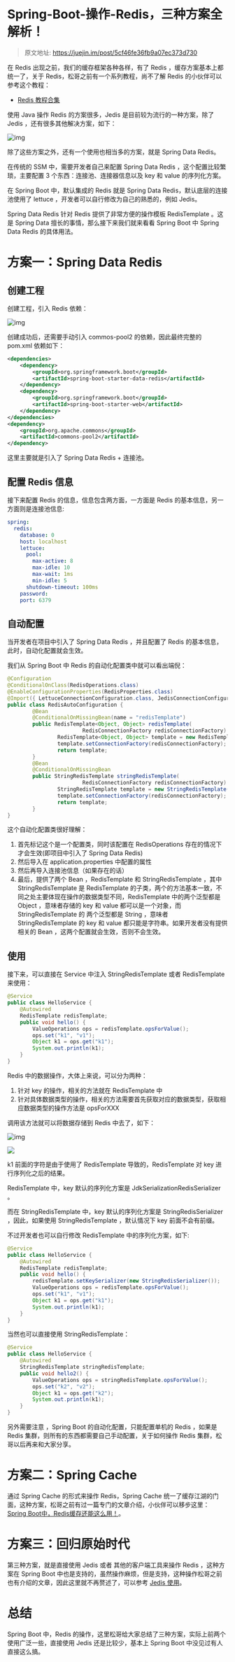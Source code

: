 # Spring-Boot-操作-Redis，三种方案全解析！

> 原文地址: https://juejin.im/post/5cf46fe36fb9a07ec373d730

在 Redis 出现之前，我们的缓存框架各种各样，有了 Redis ，缓存方案基本上都统一了，关于 Redis，松哥之前有一个系列教程，尚不了解 Redis 的小伙伴可以参考这个教程：

- [Redis 教程合集](https://link.juejin.im/?target=https%3A%2F%2Fmp.weixin.qq.com%2Fs%2F0Bukv4bFGMWosG8SWWoDDw)

使用 Java 操作 Redis 的方案很多，Jedis 是目前较为流行的一种方案，除了 Jedis ，还有很多其他解决方案，如下：



![img](https://user-gold-cdn.xitu.io/2019/6/3/16b1ad5055e2a45b?imageView2/0/w/1280/h/960/format/webp/ignore-error/1)



除了这些方案之外，还有一个使用也相当多的方案，就是 Spring Data Redis。

在传统的 SSM 中，需要开发者自己来配置 Spring Data Redis ，这个配置比较繁琐，主要配置 3 个东西：连接池、连接器信息以及 key 和 value 的序列化方案。

在 Spring Boot 中，默认集成的 Redis 就是 Spring Data Redis，默认底层的连接池使用了 lettuce ，开发者可以自行修改为自己的熟悉的，例如 Jedis。

Spring Data Redis 针对 Redis 提供了非常方便的操作模板 RedisTemplate 。这是 Spring Data 擅长的事情，那么接下来我们就来看看 Spring Boot 中 Spring Data Redis 的具体用法。

# 方案一：Spring Data Redis

## 创建工程

创建工程，引入 Redis 依赖：



![img](https://user-gold-cdn.xitu.io/2019/6/3/16b1ad50142350c8?imageView2/0/w/1280/h/960/format/webp/ignore-error/1)



创建成功后，还需要手动引入 commos-pool2 的依赖，因此最终完整的 pom.xml 依赖如下：

```xml
<dependencies>
    <dependency>
        <groupId>org.springframework.boot</groupId>
        <artifactId>spring-boot-starter-data-redis</artifactId>
    </dependency>
    <dependency>
        <groupId>org.springframework.boot</groupId>
        <artifactId>spring-boot-starter-web</artifactId>
    </dependency>
</dependencies>
<dependency>
    <groupId>org.apache.commons</groupId>
    <artifactId>commons-pool2</artifactId>
</dependency>
```

这里主要就是引入了 Spring Data Redis + 连接池。

## 配置 Redis 信息

接下来配置 Redis 的信息，信息包含两方面，一方面是 Redis 的基本信息，另一方面则是连接池信息:

```yaml
spring:
  redis:
    database: 0
    host: localhost
    lettuce:
      pool:
        max-active: 8
        max-idle: 10
        max-wait: 1ms
        min-idle: 5
      shutdown-timeout: 100ms
    password:
    port: 6379
```

## 自动配置

当开发者在项目中引入了 Spring Data Redis ，并且配置了 Redis 的基本信息，此时，自动化配置就会生效。

我们从 Spring Boot 中 Redis 的自动化配置类中就可以看出端倪：

```java
@Configuration
@ConditionalOnClass(RedisOperations.class)
@EnableConfigurationProperties(RedisProperties.class)
@Import({ LettuceConnectionConfiguration.class, JedisConnectionConfiguration.class })
public class RedisAutoConfiguration {
        @Bean
        @ConditionalOnMissingBean(name = "redisTemplate")
        public RedisTemplate<Object, Object> redisTemplate(
                        RedisConnectionFactory redisConnectionFactory) throws UnknownHostException {
                RedisTemplate<Object, Object> template = new RedisTemplate<>();
                template.setConnectionFactory(redisConnectionFactory);
                return template;
        }
        @Bean
        @ConditionalOnMissingBean
        public StringRedisTemplate stringRedisTemplate(
                        RedisConnectionFactory redisConnectionFactory) throws UnknownHostException {
                StringRedisTemplate template = new StringRedisTemplate();
                template.setConnectionFactory(redisConnectionFactory);
                return template;
        }
}
```

这个自动化配置类很好理解：

1. 首先标记这个是一个配置类，同时该配置在 RedisOperations 存在的情况下才会生效(即项目中引入了 Spring Data Redis)
2. 然后导入在 application.properties 中配置的属性
3. 然后再导入连接池信息（如果存在的话）
4. 最后，提供了两个 Bean ，RedisTemplate 和 StringRedisTemplate ，其中 StringRedisTemplate 是 RedisTemplate 的子类，两个的方法基本一致，不同之处主要体现在操作的数据类型不同，RedisTemplate 中的两个泛型都是 Object ，意味者存储的 key 和 value 都可以是一个对象，而 StringRedisTemplate 的 两个泛型都是 String ，意味者 StringRedisTemplate 的 key 和 value 都只能是字符串。如果开发者没有提供相关的 Bean ，这两个配置就会生效，否则不会生效。

## 使用

接下来，可以直接在 Service 中注入 StringRedisTemplate 或者 RedisTemplate 来使用：

```java
@Service
public class HelloService {
    @Autowired
    RedisTemplate redisTemplate;
    public void hello() {
        ValueOperations ops = redisTemplate.opsForValue();
        ops.set("k1", "v1");
        Object k1 = ops.get("k1");
        System.out.println(k1);
    }
}
```

Redis 中的数据操作，大体上来说，可以分为两种：

1. 针对 key 的操作，相关的方法就在 RedisTemplate 中
2. 针对具体数据类型的操作，相关的方法需要首先获取对应的数据类型，获取相应数据类型的操作方法是 opsForXXX

调用该方法就可以将数据存储到 Redis 中去了，如下：



![img](https://user-gold-cdn.xitu.io/2019/6/3/16b1ad50467a36ad?imageView2/0/w/1280/h/960/format/webp/ignore-error/1)



![](https://raw.githubusercontent.com/gaohanghang/images/master/img20190903225936.png)



k1 前面的字符是由于使用了 RedisTemplate 导致的，RedisTemplate 对 key 进行序列化之后的结果。

RedisTemplate 中，key 默认的序列化方案是 JdkSerializationRedisSerializer 。

而在 StringRedisTemplate 中，key 默认的序列化方案是 StringRedisSerializer ，因此，如果使用 StringRedisTemplate ，默认情况下 key 前面不会有前缀。

不过开发者也可以自行修改 RedisTemplate 中的序列化方案，如下:

```java
@Service
public class HelloService {
    @Autowired
    RedisTemplate redisTemplate;
    public void hello() {
        redisTemplate.setKeySerializer(new StringRedisSerializer());
        ValueOperations ops = redisTemplate.opsForValue();
        ops.set("k1", "v1");
        Object k1 = ops.get("k1");
        System.out.println(k1);
    }
}
```

当然也可以直接使用 StringRedisTemplate：

```java
@Service
public class HelloService {
    @Autowired
    StringRedisTemplate stringRedisTemplate;
    public void hello2() {
        ValueOperations ops = stringRedisTemplate.opsForValue();
        ops.set("k2", "v2");
        Object k1 = ops.get("k2");
        System.out.println(k1);
    }
}
```

另外需要注意 ，Spring Boot 的自动化配置，只能配置单机的 Redis ，如果是 Redis 集群，则所有的东西都需要自己手动配置，关于如何操作 Redis 集群，松哥以后再来和大家分享。

# 方案二：Spring Cache

通过 Spring Cache 的形式来操作 Redis，Spring Cache 统一了缓存江湖的门面，这种方案，松哥之前有过一篇专门的文章介绍，小伙伴可以移步这里：[Spring Boot中，Redis缓存还能这么用！](https://link.juejin.im/?target=https%3A%2F%2Fmp.weixin.qq.com%2Fs%2FUpTewC66iJyzq0osm_0cfw)。

# 方案三：回归原始时代

第三种方案，就是直接使用 Jedis 或者 其他的客户端工具来操作 Redis ，这种方案在 Spring Boot 中也是支持的，虽然操作麻烦，但是支持，这种操作松哥之前也有介绍的文章，因此这里就不再赘述了，可以参考 [Jedis 使用](https://link.juejin.im/?target=https%3A%2F%2Fmp.weixin.qq.com%2Fs%2F4ghSyd8BIq01LYhhjToXrg)。

# 总结

Spring Boot 中，Redis 的操作，这里松哥给大家总结了三种方案，实际上前两个使用广泛一些，直接使用 Jedis 还是比较少，基本上 Spring Boot 中没见过有人直接这么搞。
